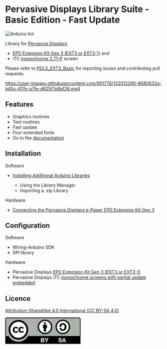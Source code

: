 # Pervasive Displays Library Suite - Basic Edition - Fast Update

![Arduino lint](https://github.com/rei-vilo/PDLS_EXT3_Basic_Fast/actions/workflows/main.yml/badge.svg)

Library for [Pervasive Displays](https://www.pervasivedisplays.com) 

+ [EPD Extension Kit Gen 3 (EXT3 or EXT3-1)](https://www.pervasivedisplays.com/product/epd-extension-kit-gen-3-EXT3/) and 
+ iTC [monochrome 2.71-P](https://www.pervasivedisplays.com/product/2-71-e-ink-display-aurora-mb-v231/) screen 

Please refer to [PDLS_EXT3_Basic](https://github.com/rei-vilo/PDLS_EXT3_Basic/issues) for reporting issues and contributing pull requests.

https://user-images.githubusercontent.com/951776/132012290-8680632a-b45c-417e-a7fe-d625f7e8af26.mp4

## Features

+ Graphics routines
+ Text routines
+ Fast update
+ Four extended fonts
+ Go to the [documentation](https://rei-vilo.github.io/PDLS_EXT3_Basic_Documentation/index.html) 

## Installation

Software

+ [Installing Additional Arduino Libraries](https://www.arduino.cc/en/guide/libraries)

    + Using the Library Manager
    + Importing a .zip Library

Hardware

* [Connecting the Pervasive Displays e-Paper EPD Extension Kit Gen 3](https://embeddedcomputing.weebly.com/connecting-the-e-paper-epd-extension-kit-gen-3.html)

## Configuration

Software

* Wiring-Arduino SDK
* SPI library

Hardware

* Pervasive Displays [EPD Extension Kit Gen 3 (EXT3 or EXT3-1)](https://www.pervasivedisplays.com/product/epd-extension-kit-gen-3-EXT3/)
* Pervasive Displays iTC [monochrome screens with partial update embedded](https://www.pervasivedisplays.com/products/?_sft_etc_itc=pu)

## Licence

[Attribution-ShareAlike 4.0 International (CC BY-SA 4.0)](./LICENCE.md)

![](./by-sa.svg)
